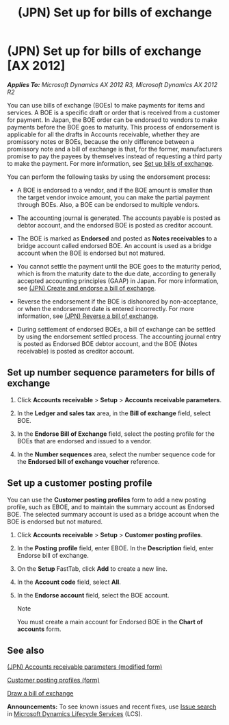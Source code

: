 ﻿---
title: (JPN) Set up for bills of exchange
TOCTitle: (JPN) Set up for bills of exchange
ms:assetid: 6de3e247-e629-4043-8a70-d615b7558867
ms:mtpsurl: https://technet.microsoft.com/en-us/library/JJ711072(v=AX.60)
ms:contentKeyID: 49386485
ms.date: 04/18/2014
mtps_version: v=AX.60
---

# (JPN) Set up for bills of exchange [AX 2012]


_**Applies To:** Microsoft Dynamics AX 2012 R3, Microsoft Dynamics AX 2012 R2_

You can use bills of exchange (BOEs) to make payments for items and services. A BOE is a specific draft or order that is received from a customer for payment. In Japan, the BOE order can be endorsed to vendors to make payments before the BOE goes to maturity. This process of endorsement is applicable for all the drafts in Accounts receivable, whether they are promissory notes or BOEs, because the only difference between a promissory note and a bill of exchange is that, for the former, manufacturers promise to pay the payees by themselves instead of requesting a third party to make the payment. For more information, see [Set up bills of exchange](set-up-bills-of-exchange.md).

You can perform the following tasks by using the endorsement process:

  - A BOE is endorsed to a vendor, and if the BOE amount is smaller than the target vendor invoice amount, you can make the partial payment through BOEs. Also, a BOE can be endorsed to multiple vendors.

  - The accounting journal is generated. The accounts payable is posted as debtor account, and the endorsed BOE is posted as creditor account.

  - The BOE is marked as **Endorsed** and posted as **Notes receivables** to a bridge account called endorsed BOE. An account is used as a bridge account when the BOE is endorsed but not matured.

  - You cannot settle the payment until the BOE goes to the maturity period, which is from the maturity date to the due date, according to generally accepted accounting principles (GAAP) in Japan. For more information, see [(JPN) Create and endorse a bill of exchange](jpn-create-and-endorse-a-bill-of-exchange.md).

  - Reverse the endorsement if the BOE is dishonored by non-acceptance, or when the endorsement date is entered incorrectly. For more information, see [(JPN) Reverse a bill of exchange](jpn-reverse-a-bill-of-exchange.md).

  - During settlement of endorsed BOEs, a bill of exchange can be settled by using the endorsement settled process. The accounting journal entry is posted as Endorsed BOE debtor account, and the BOE (Notes receivable) is posted as creditor account.

## Set up number sequence parameters for bills of exchange

1.  Click **Accounts receivable** \> **Setup** \> **Accounts receivable parameters**.

2.  In the **Ledger and sales tax** area, in the **Bill of exchange** field, select BOE.

3.  In the **Endorse Bill of Exchange** field, select the posting profile for the BOEs that are endorsed and issued to a vendor.

4.  In the **Number sequences** area, select the number sequence code for the **Endorsed bill of exchange voucher** reference.

## Set up a customer posting profile

You can use the **Customer posting profiles** form to add a new posting profile, such as EBOE, and to maintain the summary account as Endorsed BOE. The selected summary account is used as a bridge account when the BOE is endorsed but not matured.

1.  Click **Accounts receivable** \> **Setup** \> **Customer posting profiles**.

2.  In the **Posting profile** field, enter EBOE. In the **Description** field, enter Endorse bill of exchange.

3.  On the **Setup** FastTab, click **Add** to create a new line.

4.  In the **Account code** field, select **All**.

5.  In the **Endorse account** field, select the BOE account.
    

    > [!NOTE]
    > <P>You must create a main account for Endorsed BOE in the <STRONG>Chart of accounts</STRONG> form.</P>



## See also

[(JPN) Accounts receivable parameters (modified form)](https://technet.microsoft.com/en-us/library/jj664964\(v=ax.60\))

[Customer posting profiles (form)](https://technet.microsoft.com/en-us/library/aa600572\(v=ax.60\))

[Draw a bill of exchange](draw-a-bill-of-exchange.md)

  
**Announcements:** To see known issues and recent fixes, use [Issue search](http://go.microsoft.com/fwlink/?linkid=389258) in [Microsoft Dynamics Lifecycle Services](http://go.microsoft.com/fwlink/?linkid=306505) (LCS).

